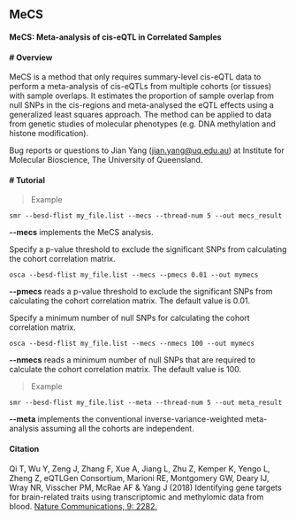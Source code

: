 
## MeCS

#### MeCS: Meta-analysis of cis-eQTL in Correlated Samples

#### \# Overview

MeCS is a method that only requires summary-level cis-eQTL data to
perform a meta-analysis of cis-eQTLs from multiple cohorts (or tissues)
with sample overlaps. It estimates the proportion of sample overlap from
null SNPs in the cis-regions and meta-analysed the eQTL effects using a
generalized least squares approach. The method can be applied to data
from genetic studies of molecular phenotypes (e.g. DNA methylation and
histone modification).

Bug reports or questions to Jian Yang (<jian.yang@uq.edu.au>) at
Institute for Molecular Bioscience, The University of Queensland.

#### \# Tutorial

>Example

```
smr --besd-flist my_file.list --mecs --thread-num 5 --out mecs_result 
```

**\--mecs** implements the MeCS analysis.

Specify a p-value threshold to exclude the significant SNPs from calculating the cohort correlation matrix.
```
osca --besd-flist my_file.list --mecs --pmecs 0.01 --out mymecs
```
**\--pmecs** reads a p-value threshold to exclude the significant SNPs from calculating the cohort correlation matrix. The default value is 0.01. 

Specify a minimum number of null SNPs for calculating the cohort correlation matrix.
```
osca --besd-flist my_file.list --mecs --nmecs 100 --out mymecs
```
**\--nmecs** reads a minimum number of null SNPs  that are required to calculate the cohort correlation matrix. The default value is 100. 


>Example

```
smr --besd-flist my_file.list --meta --thread-num 5 --out meta_result 
```
**\--meta** implements the conventional inverse-variance-weighted meta-analysis assuming all the cohorts are independent.


#### Citation
Qi T, Wu Y, Zeng J, Zhang F, Xue A, Jiang L, Zhu Z, Kemper K, Yengo L, Zheng Z, eQTLGen Consortium, Marioni RE, Montgomery GW, Deary IJ, Wray NR, Visscher PM, McRae AF & Yang J (2018) Identifying gene targets for brain-related traits using transcriptomic and methylomic data from blood. [Nature Communications, 9: 2282.](https://www.nature.com/articles/s41467-018-04558-1)

